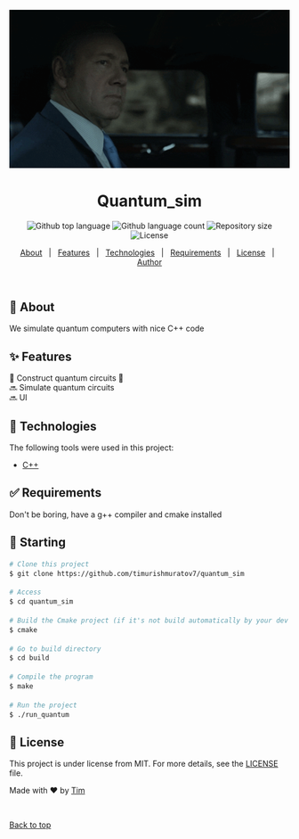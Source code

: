 <p align="center">
  <img src="underwood.gif" alt="animated" />
</p>


<h1 align="center">Quantum_sim</h1>

<p align="center">
  <img alt="Github top language" src="https://img.shields.io/github/languages/top/timurishmuratov7/quantum_sim?color=56BEB8">

  <img alt="Github language count" src="https://img.shields.io/github/languages/count/timurishmuratov7/quantum_sim?color=56BEB8">

  <img alt="Repository size" src="https://img.shields.io/github/repo-size/timurishmuratov7/quantum_sim?color=56BEB8">

  <img alt="License" src="https://img.shields.io/github/license/timurishmuratov7/quantum_sim?color=56BEB8">

  <!-- <img alt="Github issues" src="https://img.shields.io/github/issues/timurishmuratov7/quantum_sim?color=56BEB8" /> -->

  <!-- <img alt="Github forks" src="https://img.shields.io/github/forks/timurishmuratov7/quantum_sim?color=56BEB8" /> -->

  <!-- <img alt="Github stars" src="https://img.shields.io/github/stars/timurishmuratov7/quantum_sim?color=56BEB8" /> -->
</p>

<!-- Status -->

<!-- <h4 align="center"> 
	🚧  Quantum_sim 🚀 Under construction...  🚧
</h4> 

<hr> -->

<p align="center">
  <a href="#dart-about">About</a> &#xa0; | &#xa0; 
  <a href="#sparkles-features">Features</a> &#xa0; | &#xa0;
  <a href="#rocket-technologies">Technologies</a> &#xa0; | &#xa0;
  <a href="#white_check_mark-requirements">Requirements</a> &#xa0; | &#xa0;
  <a href="#memo-license">License</a> &#xa0; | &#xa0;
  <a href="https://github.com/timurishmuratov7" target="_blank">Author</a>
</p>

<br>

## :dart: About ##

We simulate quantum computers with nice C++ code

## :sparkles: Features ##

🚧 Construct quantum circuits 🚧 \
:soon: Simulate quantum circuits \
:soon: UI

## :rocket: Technologies ##

The following tools were used in this project:

- [C++](https://cplusplus.com/)

## :white_check_mark: Requirements ##

Don't be boring, have a g++ compiler and cmake installed

## :checkered_flag: Starting ##

```bash
# Clone this project
$ git clone https://github.com/timurishmuratov7/quantum_sim

# Access
$ cd quantum_sim

# Build the Cmake project (if it's not build automatically by your dev environment)
$ cmake

# Go to build directory
$ cd build

# Compile the program
$ make

# Run the project
$ ./run_quantum
```

## :memo: License ##

This project is under license from MIT. For more details, see the [LICENSE](LICENSE.md) file.


Made with :heart: by <a href="https://github.com/timurishmuratov7" target="_blank">Tim</a>

&#xa0;

<a href="#top">Back to top</a>
